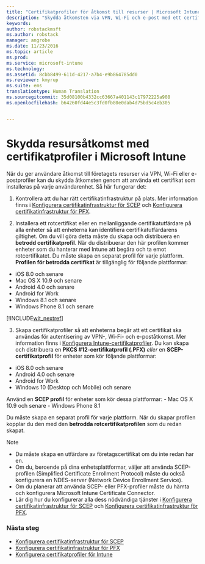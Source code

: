 ```yaml
---
title: "Certifikatprofiler för åtkomst till resurser | Microsoft Intune"
description: "Skydda åtkomsten via VPN, Wi-Fi och e-post med ett certifikat som installeras på varje användarenhet."
keywords: 
author: robstackmsft
ms.author: robstack
manager: angrobe
ms.date: 11/23/2016
ms.topic: article
ms.prod: 
ms.service: microsoft-intune
ms.technology: 
ms.assetid: 8cbb8499-611d-4217-a7b4-e9b864785dd0
ms.reviewer: kmyrup
ms.suite: ems
translationtype: Human Translation
ms.sourcegitcommit: 35d08100b4332cc63667a401143c17972225a908
ms.openlocfilehash: b64260fd44e5c3fd0fb80e0dab4d75bd5c4eb305


---
```


# <a name="secure-resource-access-with-certificate-profiles-in-microsoft-intune"></a>Skydda resursåtkomst med certifikatprofiler i Microsoft Intune
När du ger användare åtkomst till företagets resurser via VPN, Wi-Fi eller e-postprofiler kan du skydda åtkomsten genom att använda ett certifikat som installeras på varje användarenhet. Så här fungerar det:

1. Kontrollera att du har rätt certifikatinfrastruktur på plats. Mer information finns i [Konfigurera certifikatinfrastruktur för SCEP](configure-certificate-infrastructure-for-scep.md) och [Konfigurera certifikatinfrastruktur för PFX](configure-certificate-infrastructure-for-pfx.md).

2. Installera ett rotcertifikat eller en mellanliggande certifikatutfärdare på alla enheter så att enheterna kan identifiera certifikatutfärdarens giltighet. Om du vill göra detta måste du skapa och distribuera en **betrodd certifikatprofil**. När du distribuerar den här profilen kommer enheter som du hanterar med Intune att begära och ta emot rotcertifikatet. Du måste skapa en separat profil för varje plattform. **Profilen för betrodda certifikat** är tillgänglig för följande plattformar:
 -  iOS 8.0 och senare
 -  Mac OS X 10.9 och senare
 -  Android 4.0 och senare
 -  Android for Work
 -  Windows 8.1 och senare
 -  Windows Phone 8.1 och senare

[!INCLUDE[wit_nextref](../includes/afw_rollout_disclaimer.md)]

3. Skapa certifikatprofiler så att enheterna begär att ett certifikat ska användas för autentisering av VPN-, Wi-Fi- och e-poståtkomst. Mer information finns i [Konfigurera Intune-certifikatprofiler](configure-intune-certificate-profiles.md). Du kan skapa och distribuera en **PKCS #12-certifikatprofil (.PFX)** *eller* en **SCEP-certifikatprofil** för enheter som kör följande plattformar:

  -  iOS 8.0 och senare
  -  Android 4.0 och senare
  -  Android for Work
  -  Windows 10 (Desktop och Mobile) och senare

  Använd en **SCEP profil** för enheter som kör dessa plattformar:
    -   Mac OS X 10.9 och senare
    -   Windows Phone 8.1 

Du måste skapa en separat profil för varje plattform. När du skapar profilen kopplar du den med den **betrodda rotcertifikatprofilen** som du redan skapat.

> [!NOTE]           
> - Du måste skapa en utfärdare av företagscertifikat om du inte redan har en.
>- Om du, beroende på dina enhetsplattformar, väljer att använda SCEP-profilen (Simplified Certificate Enrollment Protocol) måste du också konfigurera en NDES-server (Network Device Enrollment Service).
>-  Om du planerar att använda SCEP- eller PFX-profiler måste du hämta och konfigurera Microsoft Intune Certificate Connector.
>-  Lär dig hur du konfigurerar alla dess nödvändiga tjänster i [Konfigurera certifikatinfrastruktur för SCEP](configure-certificate-infrastructure-for-scep.md) och [Konfigurera certifikatinfrastruktur för PFX](configure-certificate-infrastructure-for-pfx.md).

### <a name="next-steps"></a>Nästa steg
- [Konfigurera certifikatinfrastruktur för SCEP](configure-certificate-infrastructure-for-scep.md)
- [Konfigurera certifikatinfrastruktur för PFX](configure-certificate-infrastructure-for-pfx.md)
- [Konfigurera certifikatprofiler för Intune](configure-intune-certificate-profiles.md)



<!--HONumber=Nov16_HO4-->


